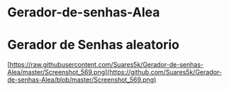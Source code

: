 # Gerador-de-senhas-Alea

<h1> Gerador de Senhas aleatorio </h1>


[https://raw.githubusercontent.com/Suares5k/Gerador-de-senhas-Alea/master/Screenshot_569.png](https://github.com/Suares5k/Gerador-de-senhas-Alea/blob/master/Screenshot_569.png)

